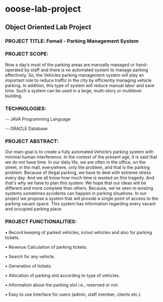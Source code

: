 # ooose-lab-project
## Object Oriented Lab Project 

### PROJECT TITLE: Femail - Parking Management System

### PROJECT SCOPE:
Now a day’s most of the parking areas are manually managed or hand-operated by staff and there is no automated system to manage parking effectively. So, the Vehicles parking management system will play an important role to reduce traffic in the city by efficiently managing vehicle parking. In addition, this type of system will reduce manual labor and save time. Such a system can be used in a large, multi-story or multilevel building.

### TECHNOLOGIES:
-- JAVA Programming Language

-- ORACLE Database

### PROJECT ABSTRACT:

Our main goal is to create a fully automated Vehicle’s parking system with minimal human interference. In the context of the present age, it is said that we do not have time. In our daily life, we are often in the office, on the street, in the mall, everywhere, only the problem, and that is the parking problem. Because of illegal parking, we have to deal with extreme stress every day. And we all know how much time is wasted on this tragedy. And that's why we have to plan this system. We hope that our ideas will be different and more complete than others. Because, we've seen in existing systems sometimes accidents can happen in parking situations. In our project we propose a system that will provide a single point of access to the parking vacant space. This system has information regarding every vacant and occupied parking place.

### PROJECT FUNCTIONALITIES:

•	Record keeping of parked vehicles, in/out vehicles and also for parking tickets.

•	Revenue Calculation of parking tickets. 

•	Search for any vehicle.

•	Generation of tickets.

•	Allocation of parking slot according to type of vehicles. 

•	Information about the parking slot i.e., reserved or not.

•	Easy to use Interface for users (admin, staff member, clients etc.).

